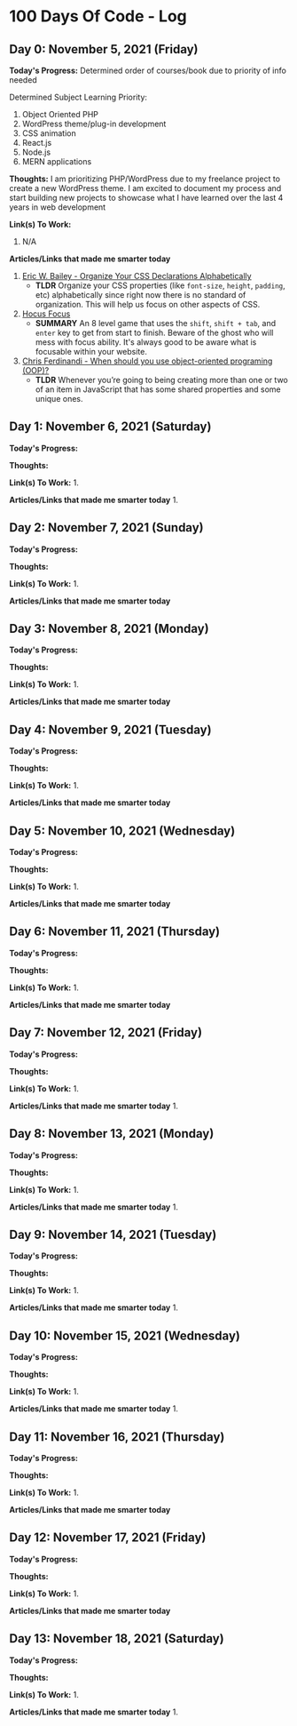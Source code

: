# 100 Days Of Code - Log

## Day 0: November 5, 2021 (Friday)

**Today's Progress:** Determined order of courses/book due to priority of info needed

Determined Subject Learning Priority:

1. Object Oriented PHP
2. WordPress theme/plug-in development
3. CSS animation
4. React.js
5. Node.js
6. MERN applications

**Thoughts:** I am prioritizing PHP/WordPress due to my freelance project to create a new WordPress theme. I am excited to document my process and start building new projects to showcase what I have learned over the last 4 years in web development

**Link(s) To Work:** 
1. N/A

**Articles/Links that made me smarter today**
1. [Eric W. Bailey - Organize Your CSS Declarations Alphabetically](https://ericwbailey.design/writing/organize-your-css-declarations-alphabetically/)
    - **TLDR** Organize your CSS properties (like `font-size`, `height`, `padding`, etc) alphabetically since right now there is no standard of organization. This will help us focus on other aspects of CSS.
2. [Hocus Focus](https://focus.hteumeuleu.com/)
    - **SUMMARY** An 8 level game that uses the `shift`, `shift + tab`, and `enter` key to get from start to finish. Beware of the ghost who will mess with focus ability. It's always good to be aware what is focusable within your website.
3. [Chris Ferdinandi - When should you use object-oriented programing (OOP)?](https://gomakethings.com/when-should-you-use-object-oriented-programing-oop/)
    - **TLDR** Whenever you’re going to being creating more than one or two of an item in JavaScript that has some shared properties and some unique ones.

## Day 1: November 6, 2021 (Saturday)

**Today's Progress:** 

**Thoughts:** 

**Link(s) To Work:** 
1. 

**Articles/Links that made me smarter today**
1. 


## Day 2: November 7, 2021 (Sunday)

**Today's Progress:** 

**Thoughts:** 

**Link(s) To Work:** 
1. 

**Articles/Links that made me smarter today**


## Day 3: November 8, 2021 (Monday)

**Today's Progress:** 

**Thoughts:** 

**Link(s) To Work:** 
1. 

**Articles/Links that made me smarter today**

## Day 4: November 9, 2021 (Tuesday)

**Today's Progress:** 

**Thoughts:** 

**Link(s) To Work:** 
1. 

**Articles/Links that made me smarter today**

## Day 5: November 10, 2021 (Wednesday)

**Today's Progress:** 

**Thoughts:** 

**Link(s) To Work:** 
1. 

**Articles/Links that made me smarter today**

## Day 6: November 11, 2021 (Thursday)

**Today's Progress:** 

**Thoughts:** 

**Link(s) To Work:** 
1. 

**Articles/Links that made me smarter today**

## Day 7: November 12, 2021 (Friday)

**Today's Progress:** 

**Thoughts:** 

**Link(s) To Work:** 
1. 

**Articles/Links that made me smarter today**
1. 

## Day 8: November 13, 2021 (Monday)

**Today's Progress:** 

**Thoughts:** 

**Link(s) To Work:** 
1. 

**Articles/Links that made me smarter today**
1. 

## Day 9: November 14, 2021 (Tuesday)

**Today's Progress:** 

**Thoughts:** 

**Link(s) To Work:** 
1. 

**Articles/Links that made me smarter today**
1. 

## Day 10: November 15, 2021 (Wednesday)

**Today's Progress:** 

**Thoughts:** 

**Link(s) To Work:** 
1. 

**Articles/Links that made me smarter today**
1. 

## Day 11: November 16, 2021 (Thursday)

**Today's Progress:** 

**Thoughts:** 

**Link(s) To Work:** 
1. 

**Articles/Links that made me smarter today**

## Day 12: November 17, 2021 (Friday)

**Today's Progress:** 

**Thoughts:** 

**Link(s) To Work:** 
1. 

**Articles/Links that made me smarter today**

## Day 13: November 18, 2021 (Saturday)

**Today's Progress:** 

**Thoughts:** 

**Link(s) To Work:** 
1. 

**Articles/Links that made me smarter today**
1. 
